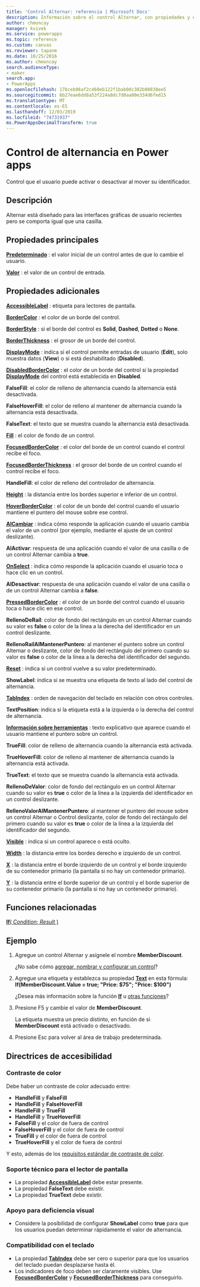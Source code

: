 ```yaml
---
title: 'Control Alternar: referencia | Microsoft Docs'
description: Información sobre el control Alternar, con propiedades y ejemplos
author: chmoncay
manager: kvivek
ms.service: powerapps
ms.topic: reference
ms.custom: canvas
ms.reviewer: tapanm
ms.date: 10/25/2016
ms.author: chmoncay
search.audienceType:
- maker
search.app:
- PowerApps
ms.openlocfilehash: 17bceb06af2c460eb122f1bab0dc382b00838ee5
ms.sourcegitcommit: 6b27eae6dd8a53f224a8dc7d0aa00e334d6fed15
ms.translationtype: MT
ms.contentlocale: es-ES
ms.lasthandoff: 12/03/2019
ms.locfileid: "74731937"
ms.PowerAppsDecimalTransform: true
---
```

# <a name="toggle-control-in-power-apps"></a>Control de alternancia en Power apps
Control que el usuario puede activar o desactivar al mover su identificador.

## <a name="description"></a>Descripción
Alternar está diseñado para las interfaces gráficas de usuario recientes pero se comporta igual que una casilla.

## <a name="key-properties"></a>Propiedades principales
**[Predeterminado](properties-core.md)** : el valor inicial de un control antes de que lo cambie el usuario.

**[Valor](properties-core.md)** : el valor de un control de entrada.

## <a name="additional-properties"></a>Propiedades adicionales
**[AccessibleLabel](properties-accessibility.md)** : etiqueta para lectores de pantalla.

**[BorderColor](properties-color-border.md)** : el color de un borde del control.

**[BorderStyle](properties-color-border.md)** : si el borde del control es **Solid**, **Dashed**, **Dotted** o **None**.

**[BorderThickness](properties-color-border.md)** : el grosor de un borde del control.

**[DisplayMode](properties-core.md)** : indica si el control permite entradas de usuario (**Edit**), solo muestra datos (**View**) o si está deshabilitado (**Disabled**).

**[DisabledBorderColor](properties-color-border.md)** : el color de un borde del control si la propiedad **[DisplayMode](properties-core.md)** del control está establecida en **Disabled**.

**FalseFill**: el color de relleno de alternancia cuando la alternancia está desactivada.

**FalseHoverFill**: el color de relleno al mantener de alternancia cuando la alternancia está desactivada.

**FalseText**: el texto que se muestra cuando la alternancia está desactivada.

**[Fill](properties-color-border.md)** : el color de fondo de un control.

**[FocusedBorderColor](properties-color-border.md)** : el color del borde de un control cuando el control recibe el foco.

**[FocusedBorderThickness](properties-color-border.md)** : el grosor del borde de un control cuando el control recibe el foco.

**HandleFill**: el color de relleno del controlador de alternancia.

**[Height](properties-size-location.md)** : la distancia entre los bordes superior e inferior de un control.

**[HoverBorderColor](properties-color-border.md)** : el color de un borde del control cuando el usuario mantiene el puntero del mouse sobre ese control.

**[AlCambiar](properties-core.md)** : indica cómo responde la aplicación cuando el usuario cambia el valor de un control (por ejemplo, mediante el ajuste de un control deslizante).

**AlActivar**: respuesta de una aplicación cuando el valor de una casilla o de un control Alternar cambia a **true**.

**[OnSelect](properties-core.md)** : indica cómo responde la aplicación cuando el usuario toca o hace clic en un control.

**AlDesactivar**: respuesta de una aplicación cuando el valor de una casilla o de un control Alternar cambia a **false**.

**[PressedBorderColor](properties-color-border.md)** : el color de un borde del control cuando el usuario toca o hace clic en ese control.

**RellenoDeRaíl**: color de fondo del rectángulo en un control Alternar cuando su valor es **false** o color de la línea a la derecha del identificador en un control deslizante.

**RellenoRaílAlMantenerPuntero**: al mantener el puntero sobre un control Alternar o deslizante, color de fondo del rectángulo del primero cuando su valor es **false** o color de la línea a la derecha del identificador del segundo.

**[Reset](properties-core.md)** : indica si un control vuelve a su valor predeterminado.

**ShowLabel**: indica si se muestra una etiqueta de texto al lado del control de alternancia.

**[TabIndex](properties-accessibility.md)** : orden de navegación del teclado en relación con otros controles.

**TextPosition**: indica si la etiqueta está a la izquierda o la derecha del control de alternancia.

**[Información sobre herramientas](properties-core.md)** : texto explicativo que aparece cuando el usuario mantiene el puntero sobre un control.

**TrueFill**: color de relleno de alternancia cuando la alternancia está activada.

**TrueHoverFill**: color de relleno al mantener de alternancia cuando la alternancia está activada.

**TrueText**: el texto que se muestra cuando la alternancia está activada.

**RellenoDeValor**: color de fondo del rectángulo en un control Alternar cuando su valor es **true** o color de la línea a la izquierda del identificador en un control deslizante.

**RellenoValorAlMantenerPuntero**: al mantener el puntero del mouse sobre un control Alternar o Control deslizante, color de fondo del rectángulo del primero cuando su valor es **true** o color de la línea a la izquierda del identificador del segundo.

**[Visible](properties-core.md)** : indica si un control aparece o está oculto.

**[Width](properties-size-location.md)** : la distancia entre los bordes derecho e izquierdo de un control.

**[X](properties-size-location.md)** : la distancia entre el borde izquierdo de un control y el borde izquierdo de su contenedor primario (la pantalla si no hay un contenedor primario).

**[Y](properties-size-location.md)** : la distancia entre el borde superior de un control y el borde superior de su contenedor primario (la pantalla si no hay un contenedor primario).

## <a name="related-functions"></a>Funciones relacionadas
[**If**( *Condition*; *Result* )](../functions/function-if.md)

## <a name="example"></a>Ejemplo
1. Agregue un control Alternar y asígnele el nombre **MemberDiscount**.

    ¿No sabe cómo [agregar, nombrar y configurar un control](../add-configure-controls.md)?
2. Agregue una etiqueta y establezca su propiedad **[Text](properties-core.md)** en esta fórmula:
   <br>**If(MemberDiscount.Value = true; "Price: $75"; "Price: $100")**

    ¿Desea más información sobre la función **[If](../functions/function-if.md)** u [otras funciones](../formula-reference.md)?
3. Presione F5 y cambie el valor de **MemberDiscount**.

    La etiqueta muestra un precio distinto, en función de si **MemberDiscount** está activado o desactivado.
4. Presione Esc para volver al área de trabajo predeterminada.


## <a name="accessibility-guidelines"></a>Directrices de accesibilidad
### <a name="color-contrast"></a>Contraste de color
Debe haber un contraste de color adecuado entre:
* **HandleFill** y **FalseFill**
* **HandleFill** y **FalseHoverFill**
* **HandleFill** y **TrueFill**
* **HandleFill** y **TrueHoverFill**
* **FalseFill** y el color de fuera de control
* **FalseHoverFill** y el color de fuera de control
* **TrueFill** y el color de fuera de control
* **TrueHoverFill** y el color de fuera de control

Y esto, además de los [requisitos estándar de contraste de color](../accessible-apps-color.md).

### <a name="screen-reader-support"></a>Soporte técnico para el lector de pantalla
* La propiedad **[AccessibleLabel](properties-accessibility.md)** debe estar presente.
* La propiedad **FalseText** debe existir.
* La propiedad **TrueText** debe existir.

### <a name="low-vision-support"></a>Apoyo para deficiencia visual
* Considere la posibilidad de configurar **ShowLabel** como **true** para que los usuarios puedan determinar rápidamente el valor de alternancia.

### <a name="keyboard-support"></a>Compatibilidad con el teclado
* La propiedad **[TabIndex](properties-accessibility.md)** debe ser cero o superior para que los usuarios del teclado puedan desplazarse hasta él.
* Los indicadores de foco deben ser claramente visibles. Use **[FocusedBorderColor](properties-color-border.md)** y **[FocusedBorderThickness](properties-color-border.md)** para conseguirlo.
